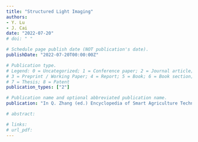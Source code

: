 ```yaml
---
title: "Structured Light Imaging"
authors: 
- Y. Lu
- J. Cai
date: "2022-07-20"
# doi: " "

# Schedule page publish date (NOT publication's date).
publishDate: "2022-07-20T00:00:00Z"

# Publication type.
# Legend: 0 = Uncategorized; 1 = Conference paper; 2 = Journal article;
# 3 = Preprint / Working Paper; 4 = Report; 5 = Book; 6 = Book section;
# 7 = Thesis; 8 = Patent
publication_types: ["2"]

# Publication name and optional abbreviated publication name.
publication: "In Q. Zhang (ed.) Encyclopedia of Smart Agriculture Technologies (submitted). Springer"

# abstract: 

# links:
# url_pdf:
---
```

